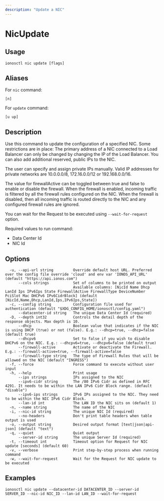 ```yaml
---
description: "Update a NIC"
---
```


# NicUpdate

## Usage

```text
ionosctl nic update [flags]
```

## Aliases

For `nic` command:

```text
[n]
```

For `update` command:

```text
[u up]
```

## Description

Use this command to update the configuration of a specified NIC. Some restrictions are in place: The primary address of a NIC connected to a Load Balancer can only be changed by changing the IP of the Load Balancer. You can also add additional reserved, public IPs to the NIC.

The user can specify and assign private IPs manually. Valid IP addresses for private networks are 10.0.0.0/8, 172.16.0.0/12 or 192.168.0.0/16.

The value for firewallActive can be toggled between true and false to enable or disable the firewall. When the firewall is enabled, incoming traffic is filtered by all the firewall rules configured on the NIC. When the firewall is disabled, then all incoming traffic is routed directly to the NIC and any configured firewall rules are ignored.

You can wait for the Request to be executed using `--wait-for-request` option.

Required values to run command:

* Data Center Id
* NIC Id

## Options

```text
  -u, --api-url string         Override default host URL. Preferred over the config file override 'cloud' and env var 'IONOS_API_URL' (default "https://api.ionos.com")
      --cols strings           Set of columns to be printed on output 
                               Available columns: [NicId Name Dhcp LanId Ips IPv6Ips State FirewallActive FirewallType DeviceNumber PciSlot Mac DHCPv6 IPv6CidrBlock] (default [NicId,Name,Dhcp,LanId,Ips,IPv6Ips,State])
  -c, --config string          Configuration file used for authentication (default "$XDG_CONFIG_HOME/ionosctl/config.yaml")
      --datacenter-id string   The unique Data Center Id (required)
  -D, --depth int32            Controls the detail depth of the response objects. Max depth is 10.
      --dhcp                   Boolean value that indicates if the NIC is using DHCP (true) or not (false). E.g.: --dhcp=true, --dhcp=false (default true)
      --dhcpv6                 Set to false if you wish to disable DHCPv6 on the NIC. E.g.: --dhcpv6=true, --dhcpv6=false (default true)
      --firewall-active        Activate or deactivate the Firewall. E.g.: --firewall-active=true, --firewall-active=false
      --firewall-type string   The type of Firewall Rules that will be allowed on the NIC (default "INGRESS")
  -f, --force                  Force command to execute without user input
  -h, --help                   Print usage
      --ips strings            IPs assigned to the NIC
      --ipv6-cidr string       The /80 IPv6 Cidr as defined in RFC 4291. It needs to be within the LAN IPv6 Cidr Block range. (default "disable")
      --ipv6-ips strings       IPv6 IPs assigned to the NIC. They need to be within the NIC IPv6 Cidr Block.
      --lan-id int             The LAN ID the NIC sits on (default 1)
  -n, --name string            The name of the NIC
  -i, --nic-id string          The unique NIC Id (required)
      --no-headers             Don't print table headers when table output is used
  -o, --output string          Desired output format [text|json|api-json] (default "text")
  -q, --quiet                  Quiet output
      --server-id string       The unique Server Id (required)
  -t, --timeout int            Timeout option for Request for NIC update [seconds] (default 60)
  -v, --verbose                Print step-by-step process when running command
  -w, --wait-for-request       Wait for the Request for NIC update to be executed
```

## Examples

```text
ionosctl nic update --datacenter-id DATACENTER_ID --server-id SERVER_ID --nic-id NIC_ID --lan-id LAN_ID --wait-for-request
```

